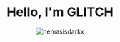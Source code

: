 <div align="center">
  <h1>Hello, I'm GLITCH</h1>
  <img src="https://profile-48ks.onrender.com/image?" alt="nemasisdarkx" />
</div>
